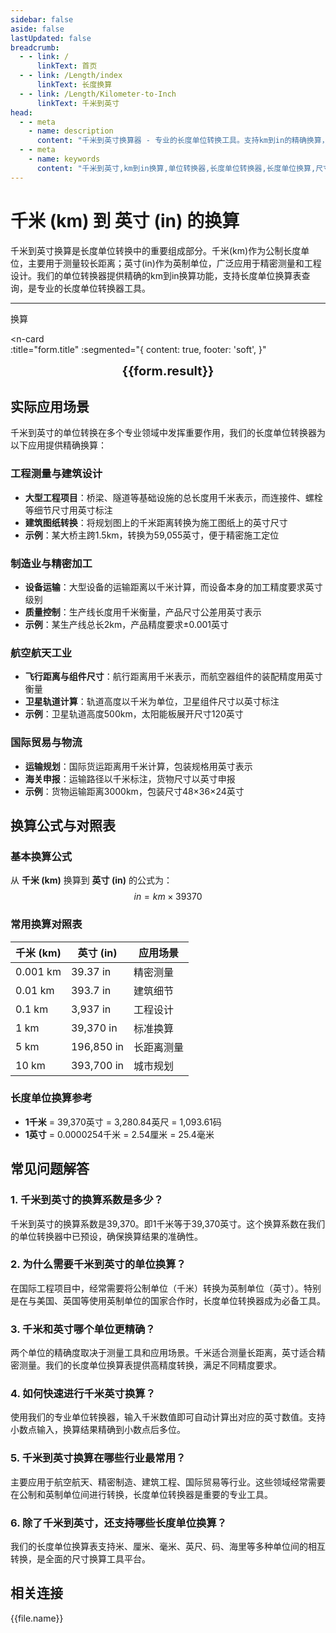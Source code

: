 ```yaml
---
sidebar: false
aside: false
lastUpdated: false
breadcrumb:
  - - link: /
      linkText: 首页
  - - link: /Length/index
      linkText: 长度换算
  - - link: /Length/Kilometer-to-Inch
      linkText: 千米到英寸
head:
  - - meta
    - name: description
      content: "千米到英寸换算器 - 专业的长度单位转换工具。支持km到in的精确换算，提供单位转换器、长度单位换算表和英制单位转换。一键完成千米英寸换算，适用于工程测量、建筑设计等场景。"
  - - meta
    - name: keywords
      content: "千米到英寸,km到in换算,单位转换器,长度单位转换器,长度单位换算,尺寸换算,长度单位换算表,英制单位,英寸换算,单位换算,长度换算指南,千米英寸转换,km in换算器"
---
```

# 千米 (km) 到 英寸 (in) 的换算

千米到英寸换算是长度单位转换中的重要组成部分。千米(km)作为公制长度单位，主要用于测量较长距离；英寸(in)作为英制单位，广泛应用于精密测量和工程设计。我们的单位转换器提供精确的km到in换算功能，支持长度单位换算表查询，是专业的长度单位转换器工具。

---
<script setup>
import { onMounted, reactive, inject, ref } from 'vue'
import { NButton, NForm, NFormItem, NInput, NInputNumber, NSelect, NCard, useMessage,NGrid ,NGi } from 'naive-ui'
import { defineClientComponent } from 'vitepress'
import { Length } from '../files';
const seoKey = ['单位转换器','单位换算','长度单位转换器','长度单位转换','尺寸换算','长度单位换算','长度单位换算表','一海里等于多少公里','一英里等于多少米','miles','海里和公里怎么换算','mile','一英里等于多少公里','英里和公里换算','米换算英尺','英尺单位','英制','英尺和英寸的换算','英尺英寸','英尺和米换算','ft单位','英尺 米','一米等于多少英尺','英尺厘米换算','英寸和英尺','ft to m','呎','英尺换算米','英尺转换','ft和m换算','六英尺','英尺和米','一英尺等于多少英寸','feet 多少米','米和英尺换算','feet是什么单位','英尺换算厘米','英制单位','英尺和英寸','英寸 厘米','一英尺','一英尺等于多少米','公尺','来源','ft是什么单位','一英尺等于多少厘米','英尺和厘米的换算','英里','foot','厘米和英寸换算','英尺和米的换算','英尺换算','ft','一英寸等于多少厘米','英寸换算','英寸和厘米的换算']
const convert = inject('convert')

const form = reactive({
  number: null,
  result: '',
  title:'千米到英寸换算',
})

const convertHandler = () => {
  if (form.number !== null && !isNaN(form.number)) {
    const convertedValue = parseFloat(form.number) * 39370
    form.result = `${form.number}km = ${convertedValue.toFixed(0)}in`
  } else {
    form.result = '请输入有效的数值。'
  }
}
</script>

<n-form size="large" :model="form">
  <n-form-item label="千米 (km)">
    <n-input-number v-model:value="form.number" placeholder="输入千米" style="width: 100%" />
  </n-form-item>
  <n-form-item>
    <n-button type="info" @click="convertHandler" block>换算</n-button>
  </n-form-item>
</n-form>

<n-card  
  :title="form.title"
  :segmented="{
    content: true,
    footer: 'soft',
  }"
>
  <div  style="text-align:center;font-size:20px;">
    <strong>{{form.result}}</strong>
  </div>
    <template #footer>
    <div>
      <span v-for="item of seoKey">{{item}}，</span>
    </div>
  </template>
</n-card>

## 实际应用场景

千米到英寸的单位转换在多个专业领域中发挥重要作用，我们的长度单位转换器为以下应用提供精确换算：

### 工程测量与建筑设计
- **大型工程项目**：桥梁、隧道等基础设施的总长度用千米表示，而连接件、螺栓等细节尺寸用英寸标注
- **建筑图纸转换**：将规划图上的千米距离转换为施工图纸上的英寸尺寸
- **示例**：某大桥主跨1.5km，转换为59,055英寸，便于精密施工定位

### 制造业与精密加工
- **设备运输**：大型设备的运输距离以千米计算，而设备本身的加工精度要求英寸级别
- **质量控制**：生产线长度用千米衡量，产品尺寸公差用英寸表示
- **示例**：某生产线总长2km，产品精度要求±0.001英寸

### 航空航天工业
- **飞行距离与组件尺寸**：航行距离用千米表示，而航空器组件的装配精度用英寸衡量
- **卫星轨道计算**：轨道高度以千米为单位，卫星组件尺寸以英寸标注
- **示例**：卫星轨道高度500km，太阳能板展开尺寸120英寸

### 国际贸易与物流
- **运输规划**：国际货运距离用千米计算，包装规格用英寸表示
- **海关申报**：运输路径以千米标注，货物尺寸以英寸申报
- **示例**：货物运输距离3000km，包装尺寸48×36×24英寸

## 换算公式与对照表

### 基本换算公式
从 **千米 (km)** 换算到 **英寸 (in)** 的公式为：
$$ in = km \times 39370 $$

### 常用换算对照表
| 千米 (km) | 英寸 (in) | 应用场景 |
|-----------|-----------|----------|
| 0.001 km | 39.37 in | 精密测量 |
| 0.01 km | 393.7 in | 建筑细节 |
| 0.1 km | 3,937 in | 工程设计 |
| 1 km | 39,370 in | 标准换算 |
| 5 km | 196,850 in | 长距离测量 |
| 10 km | 393,700 in | 城市规划 |

### 长度单位换算参考
- **1千米** = 39,370英寸 = 3,280.84英尺 = 1,093.61码
- **1英寸** = 0.0000254千米 = 2.54厘米 = 25.4毫米

## 常见问题解答

### 1. 千米到英寸的换算系数是多少？
千米到英寸的换算系数是39,370。即1千米等于39,370英寸。这个换算系数在我们的单位转换器中已预设，确保换算结果的准确性。

### 2. 为什么需要千米到英寸的单位换算？
在国际工程项目中，经常需要将公制单位（千米）转换为英制单位（英寸）。特别是在与美国、英国等使用英制单位的国家合作时，长度单位转换器成为必备工具。

### 3. 千米和英寸哪个单位更精确？
两个单位的精确度取决于测量工具和应用场景。千米适合测量长距离，英寸适合精密测量。我们的长度单位换算表提供高精度转换，满足不同精度要求。

### 4. 如何快速进行千米英寸换算？
使用我们的专业单位转换器，输入千米数值即可自动计算出对应的英寸数值。支持小数点输入，换算结果精确到小数点后多位。

### 5. 千米到英寸换算在哪些行业最常用？
主要应用于航空航天、精密制造、建筑工程、国际贸易等行业。这些领域经常需要在公制和英制单位间进行转换，长度单位转换器是重要的专业工具。

### 6. 除了千米到英寸，还支持哪些长度单位换算？
我们的长度单位换算表支持米、厘米、毫米、英尺、码、海里等多种单位间的相互转换，是全面的尺寸换算工具平台。

## 相关连接
<n-grid x-gap="12" :cols="2">
  <n-gi v-for="(file, index) in Length" :key="index">
    <n-button
      text
      tag="a"
      :href="file.path"
      type="info"
    >
      {{file.name}}
    </n-button>
  </n-gi>
</n-grid>